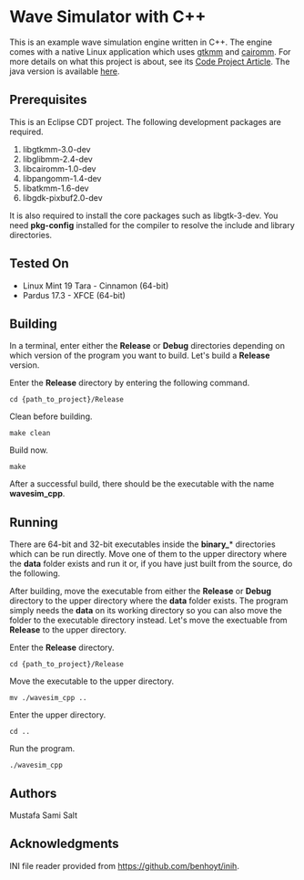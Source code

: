 # Wave Simulator with C++
This is an example wave simulation engine written in C++. The engine comes with a native Linux application which uses [gtkmm](https://www.gtkmm.org/) and [cairomm](https://www.cairographics.org/cairomm/). For more details on what this project is about, see its [Code Project Article](https://www.codeproject.com/Articles/1259631/Wave-Simulator-with-Java-and-Cplusplus). The java version is available [here](https://github.com/mss1451/wavesim_java).
## Prerequisites
This is an Eclipse CDT project. The following development packages are required.
1. libgtkmm-3.0-dev
3. libglibmm-2.4-dev
4. libcairomm-1.0-dev
5. libpangomm-1.4-dev
6. libatkmm-1.6-dev
7. libgdk-pixbuf2.0-dev

It is also required to install the core packages such as libgtk-3-dev. You need **pkg-config** installed for the compiler to resolve the include and library directories.
## Tested On
- Linux Mint 19 Tara - Cinnamon (64-bit)
- Pardus 17.3 - XFCE (64-bit)
## Building
In a terminal, enter either the **Release** or **Debug** directories depending on which version of the program you want to build. Let's build a **Release** version.

Enter the **Release** directory by entering the following command.

```cd {path_to_project}/Release```

Clean before building.

```make clean```

Build now.

```make```

After a successful build, there should be the executable with the name **wavesim_cpp**.
## Running
There are 64-bit and 32-bit executables inside the **binary_*** directories which can be run directly. Move one of them to the upper directory where the **data** folder exists and run it or, if you have just built from the source, do the following.

After building, move the executable from either the **Release** or **Debug** directory to the upper directory where the **data** folder exists. The program simply needs the **data** on its working directory so you can also move the folder to the executable directory instead. Let's move the exectuable from **Release** to the upper directory.

Enter the **Release** directory.

```cd {path_to_project}/Release```

Move the executable to the upper directory.

```mv ./wavesim_cpp ..```

Enter the upper directory.

```cd ..```

Run the program.

```./wavesim_cpp```
## Authors
Mustafa Sami Salt
## Acknowledgments
INI file reader provided from https://github.com/benhoyt/inih.
